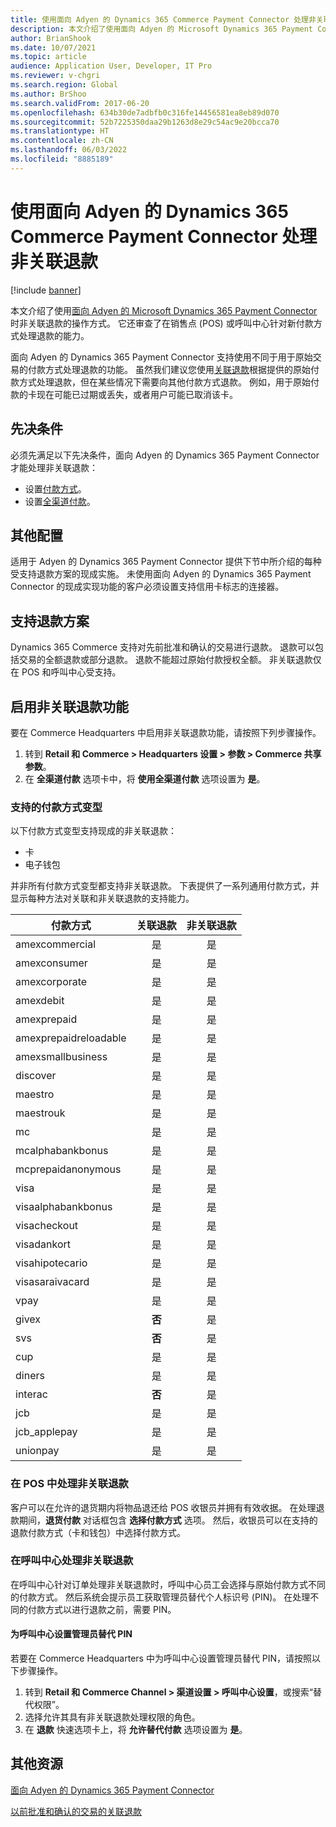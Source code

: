 ```yaml
---
title: 使用面向 Adyen 的 Dynamics 365 Commerce Payment Connector 处理非关联退款
description: 本文介绍了使用面向 Adyen 的 Microsoft Dynamics 365 Payment Connector 时非关联退款的操作方式。
author: BrianShook
ms.date: 10/07/2021
ms.topic: article
audience: Application User, Developer, IT Pro
ms.reviewer: v-chgri
ms.search.region: Global
ms.author: BrShoo
ms.search.validFrom: 2017-06-20
ms.openlocfilehash: 634b30de7adbfb0c316fe14456581ea8eb89d070
ms.sourcegitcommit: 52b7225350daa29b1263d8e29c54ac9e20bcca70
ms.translationtype: HT
ms.contentlocale: zh-CN
ms.lasthandoff: 06/03/2022
ms.locfileid: "8885189"
---
```

# <a name="process-unlinked-refunds-with-the-dynamics-365-commerce-payment-connector-for-adyen"></a>使用面向 Adyen 的 Dynamics 365 Commerce Payment Connector 处理非关联退款

[!include [banner](../includes/banner.md)]

本文介绍了使用[面向 Adyen 的 Microsoft Dynamics 365 Payment Connector](adyen-connector.md) 时非关联退款的操作方式。 它还审查了在销售点 (POS) 或呼叫中心针对新付款方式处理退款的能力。

面向 Adyen 的 Dynamics 365 Payment Connector 支持使用不同于用于原始交易的付款方式处理退款的功能。 虽然我们建议您使用[关联退款](linked-refunds.md)根据提供的原始付款方式处理退款，但在某些情况下需要向其他付款方式退款。 例如，用于原始付款的卡现在可能已过期或丢失，或者用户可能已取消该卡。

## <a name="prerequisites"></a>先决条件

必须先满足以下先决条件，面向 Adyen 的 Dynamics 365 Payment Connector 才能处理非关联退款：

- 设置[付款方式](../payment-methods.md)。
- 设置[全渠道付款](../omni-channel-payments.md)。

## <a name="additional-configuration"></a>其他配置

适用于 Adyen 的 Dynamics 365 Payment Connector 提供下节中所介绍的每种受支持退款方案的现成实施。 未使用面向 Adyen 的 Dynamics 365 Payment Connector 的现成实现功能的客户必须设置支持信用卡标志的连接器。

## <a name="supported-refund-scenarios"></a>支持退款方案

Dynamics 365 Commerce 支持对先前批准和确认的交易进行退款。 退款可以包括交易的全额退款或部分退款。 退款不能超过原始付款授权全额。 非关联退款仅在 POS 和呼叫中心受支持。

## <a name="enable-unlinked-refunds-functionality"></a>启用非关联退款功能

要在 Commerce Headquarters 中启用非关联退款功能，请按照下列步骤操作。

1. 转到 **Retail 和 Commerce \> Headquarters 设置 \> 参数 \> Commerce 共享参数**。
1. 在 **全渠道付款** 选项卡中，将 **使用全渠道付款** 选项设置为 **是**。

### <a name="supported-payment-method-variants"></a>支持的付款方式变型

以下付款方式变型支持现成的非关联退款：

- 卡
- 电子钱包

并非所有付款方式变型都支持非关联退款。 下表提供了一系列通用付款方式，并显示每种方法对关联和非关联退款的支持能力。

| 付款方式        | 关联退款 | 非关联退款 |
|-----------------------|:-------------:|:---------------:|
| amexcommercial        | 是           | 是             |
| amexconsumer          | 是           | 是             |
| amexcorporate         | 是           | 是             |
| amexdebit             | 是           | 是             |
| amexprepaid           | 是           | 是             |
| amexprepaidreloadable | 是           | 是             |
| amexsmallbusiness     | 是           | 是             |
| discover              | 是           | 是             |
| maestro               | 是           | 是             |
| maestrouk             | 是           | 是             |
| mc                    | 是           | 是             |
| mcalphabankbonus      | 是           | 是             |
| mcprepaidanonymous    | 是           | 是             |
| visa                  | 是           | 是             |
| visaalphabankbonus    | 是           | 是             |
| visacheckout          | 是           | 是             |
| visadankort           | 是           | 是             |
| visahipotecario       | 是           | 是             |
| visasaraivacard       | 是           | 是             |
| vpay                  | 是           | 是             |
| givex                 | **否**        | 是             |
| svs                   | **否**        | 是             |
| cup                   | 是           | 是             |
| diners                | 是           | 是             |
| interac               | **否**        | 是             |
| jcb                   | 是           | 是             |
| jcb_applepay          | 是           | 是             |
| unionpay              | 是           | 是             |

### <a name="process-an-unlinked-refund-in-pos"></a>在 POS 中处理非关联退款

客户可以在允许的退货期内将物品退还给 POS 收银员并拥有有效收据。 在处理退款期间，**退货付款** 对话框包含 **选择付款方式** 选项。 然后，收银员可以在支持的退款付款方式（卡和钱包）中选择付款方式。

### <a name="process-an-unlinked-refund-in-call-center"></a>在呼叫中心处理非关联退款

在呼叫中心针对订单处理非关联退款时，呼叫中心员工会选择与原始付款方式不同的付款方式。 然后系统会提示员工获取管理员替代个人标识号 (PIN)。 在处理不同的付款方式以进行退款之前，需要 PIN。

#### <a name="set-up-an-administrator-override-pin-for-call-center"></a>为呼叫中心设置管理员替代 PIN

若要在 Commerce Headquarters 中为呼叫中心设置管理员替代 PIN，请按照以下步骤操作。

1. 转到 **Retail 和 Commerce Channel \> 渠道设置 \> 呼叫中心设置**，或搜索“替代权限”。
1. 选择允许其具有非关联退款处理权限的角色。
1. 在 **退款** 快速选项卡上，将 **允许替代付款** 选项设置为 **是**。

## <a name="additional-resources"></a>其他资源

[面向 Adyen 的 Dynamics 365 Payment Connector](adyen-connector.md)

[以前批准和确认的交易的关联退款](linked-refunds.md)

